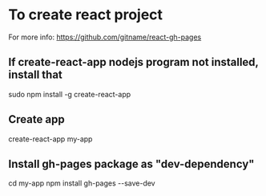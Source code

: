 # To create react project

For more info: https://github.com/gitname/react-gh-pages


## If create-react-app nodejs program not installed, install that
sudo npm install -g create-react-app

## Create app
create-react-app my-app

## Install gh-pages package as "dev-dependency"
cd my-app
npm install gh-pages --save-dev


